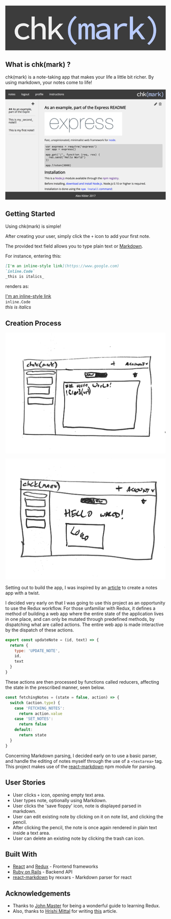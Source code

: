 ![logo](/public/logo-readme.png)

## What is chk(mark) ?

chk(mark) is a note-taking app that makes your life a little bit richer. By using markdown, your notes come to life!

![screenshot](/public/screenshot.png)
## Getting Started

Using chk(mark) is simple!

After creating your user, simply click the `+` icon to add your first note.

The provided text field allows you to type plain text or [Markdown](https://github.com/adam-p/markdown-here/wiki/Markdown-Cheatsheet).

For instance, entering this:

```markdown
[I'm an inline-style link](https://www.google.com)
`inline.Code`
_this is italics_
```

renders as:

[I'm an inline-style link](https://www.google.com)  
`inline.Code`  
_this is italics_

## Creation Process

![wireframe 1](/public/wire1.jpg)


![wireframe 2](/public/wire2.jpg)

Setting out to build the app, I was inspired by an [article](https://medium.freecodecamp.org/every-time-you-build-a-to-do-list-app-a-puppy-dies-505b54637a5d) to create a notes app with a twist.

I decided very early on that I was going to use this project as an opportunity to use the Redux workflow. For those unfamiliar with Redux, it defines a method of building a web app where the entire state of the application lives in one place, and can only be mutated through predefined methods, by dispatching what are called actions. The entire web app is made interactive by the dispatch of these actions.

```javascript
export const updateNote = (id, text) => {
  return {
    type: 'UPDATE_NOTE',
    id,
    text
  }
}
```

These actions are then processed by functions called reducers, affecting the state in the prescribed manner, seen below.

```javascript
const fetchingNotes = (state = false, action) => {
  switch (action.type) {
    case 'FETCHING_NOTES':
      return action.value
    case 'SET_NOTES':
      return false
    default:
      return state
  }
}
```

Concerning Markdown parsing, I decided early on to use a basic parser, and handle the editing of notes myself through the use of a `<textarea>` tag. This project makes use of the [react-markdown](https://github.com/rexxars/react-markdown) npm module for parsing.

## User Stories

* User clicks `+` icon, opening empty text area.
* User types note, optionally using Markdown.
* User clicks the 'save floppy' icon, note is displayed parsed in markdown.
* User can edit existing note by clicking on it on note list, and clicking the pencil.
* After clicking the pencil, the note is once again rendered in plain text inside a text area.
* User can delete an existing note by clicking the trash can icon.

## Built With

* [React](https://reactjs.org/) and [Redux](https://redux.js.org/) - Frontend frameworks
* [Ruby on Rails](http://rubyonrails.org/) - Backend API
* [react-markdown](https://github.com/rexxars/react-markdown) by rexxars - Markdown parser for react

## Acknowledgements

* Thanks to [John Master](https://github.com/jsm13) for being a wonderful guide to learning Redux.
* Also, thanks to [Hrishi Mittal](https://github.com/hrishimittal) for writing [this](https://medium.freecodecamp.org/every-time-you-build-a-to-do-list-app-a-puppy-dies-505b54637a5d) article.
